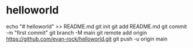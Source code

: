 # helloworld
echo "# helloworld" >> README.md
git init
git add README.md
git commit -m "first commit"
git branch -M main
git remote add origin https://github.com/evan-rock/helloworld.git
git push -u origin main
